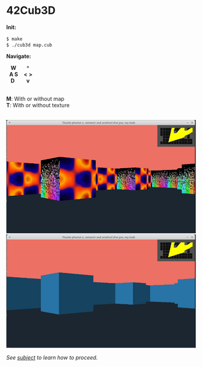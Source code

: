 # 42Cub3D


**Init:**</br>
```
$ make 
$ ./cub3d map.cub 
```

**Navigate:**</br>

&nbsp;&nbsp;&nbsp;**W**&nbsp;&nbsp;&nbsp;&nbsp;&nbsp;&nbsp;&nbsp;**^**</br>
&nbsp;&nbsp;**A S**&nbsp;&nbsp;&nbsp;&nbsp;**<**&nbsp;**>**</br>
&nbsp;&nbsp;&nbsp;**D**&nbsp;&nbsp;&nbsp;&nbsp;&nbsp;&nbsp;&nbsp;&nbsp;**v**</br></br>

**M**: With or without map</br>
**T**: With or without texture</br></br>


![1](scene/cub01.png)
![2](scene/cub02.png)

*See [subject](https://github.com/lilangbr/42Cub3D/blob/main/en.subject.pdf) to learn how to proceed.*
